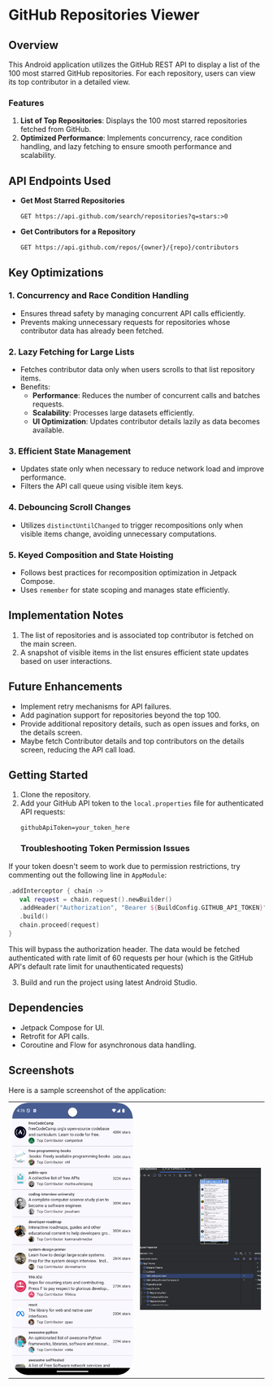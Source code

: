 # GitHub Repositories Viewer

## Overview
This Android application utilizes the GitHub REST API to display a list of the 100 most starred GitHub repositories. For each repository, users can view its top contributor in a detailed view.

### Features
1. **List of Top Repositories**: Displays the 100 most starred repositories fetched from GitHub.
2. **Optimized Performance**: Implements concurrency, race condition handling, and lazy fetching to ensure smooth performance and scalability.

## API Endpoints Used
- **Get Most Starred Repositories**
  ```
  GET https://api.github.com/search/repositories?q=stars:>0
  ```
- **Get Contributors for a Repository**
  ```
  GET https://api.github.com/repos/{owner}/{repo}/contributors
  ```

## Key Optimizations
### 1. **Concurrency and Race Condition Handling**
- Ensures thread safety by managing concurrent API calls efficiently.
- Prevents making unnecessary requests for repositories whose contributor data has already been fetched.


### 2. **Lazy Fetching for Large Lists**
- Fetches contributor data only when users scrolls to that list repository items.
- Benefits:
  - **Performance**: Reduces the number of concurrent calls and batches requests.
  - **Scalability**: Processes large datasets efficiently.
  - **UI Optimization**: Updates contributor details lazily as data becomes available.

### 3. **Efficient State Management**
- Updates state only when necessary to reduce network load and improve performance.
- Filters the API call queue using visible item keys.

### 4. **Debouncing Scroll Changes**
- Utilizes `distinctUntilChanged` to trigger recompositions only when visible items change, avoiding unnecessary computations.

### 5. **Keyed Composition and State Hoisting**
- Follows best practices for recomposition optimization in Jetpack Compose.
- Uses `remember` for state scoping and manages state efficiently.


## Implementation Notes
1. The list of repositories and is associated top contributor is fetched on the main screen.
2. A snapshot of visible items in the list ensures efficient state updates based on user interactions.

## Future Enhancements
- Implement retry mechanisms for API failures.
- Add pagination support for repositories beyond the top 100.
- Provide additional repository details, such as open issues and forks, on the details screen.
- Maybe fetch Contributor details and top contributors on the details screen, reducing the API call load.

## Getting Started
1. Clone the repository.
2. Add your GitHub API token to the `local.properties` file for authenticated API requests:
   ```
   githubApiToken=your_token_here
   ```
   ### Troubleshooting Token Permission Issues

If your token doesn't seem to work due to permission restrictions, try commenting out the following line in `AppModule`:

```kotlin
.addInterceptor { chain ->
   val request = chain.request().newBuilder()
   .addHeader("Authorization", "Bearer ${BuildConfig.GITHUB_API_TOKEN}")
   .build()
   chain.proceed(request)
}
```

This will bypass the authorization header. The data would be fetched authenticated with rate limit of 60 requests per hour (which is the GitHub API's default rate limit for unauthenticated requests)

3. Build and run the project using latest Android Studio.

## Dependencies
- Jetpack Compose for UI.
- Retrofit for API calls.
- Coroutine and Flow for asynchronous data handling.

## Screenshots
Here is a sample screenshot of the application:

<table>
  <tr>
    <td><img src="samples/demo_screenshot_github.png" alt="Main Screen" width="400"/></td>
    <td><img src="samples/recomposition_count.png" alt="Main Screen" width="400"/></td>
  </tr>
</table>


